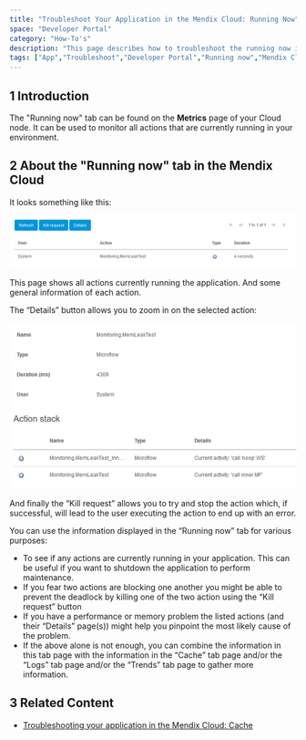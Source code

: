 ```yaml
---
title: "Troubleshoot Your Application in the Mendix Cloud: Running Now"
space: "Developer Portal"
category: "How-To's"
description: "This page describes how to troubleshoot the running now in your node."
tags: ["App","Troubleshoot","Developer Portal","Running now","Mendix Cloud"]
---
```


## 1 Introduction

The "Running now" tab can be found on the **Metrics** page of your Cloud node. It can be used to monitor all actions that are currently running in your environment.

## 2 About the "Running now" tab in the Mendix Cloud

It looks something like this:

![](attachments/deploy/troubleshooting-mxcloud-runningnow/troubleshooting-mxcloud-runningnow-img1.png)

This page shows all actions currently running the application. And some general information of each action.

The “Details” button allows you to zoom in on the selected action:

![](attachments/deploy/troubleshooting-mxcloud-runningnow/troubleshooting-mxcloud-runningnow-img2.png)

And finally the “Kill request” allows you to try and stop the action which, if successful, will lead to the user executing the action to end up with an error.

You can use the information displayed in the “Running now” tab for various purposes:

* To see if any actions are currently running in your application. This can be useful if you want to shutdown the application to perform maintenance.
* If you fear two actions are blocking one another you might be able to prevent the deadlock by killing one of the two action using the “Kill request” button
* If you have a performance or memory problem the listed actions (and their “Details” page(s)) might help you pinpoint the most likely cause of the problem.
* If the above alone is not enough, you can combine the information in this tab page with the information in the “Cache” tab page and/or the “Logs” tab page and/or the “Trends” tab page to gather more information.

## 3 Related Content

* [Troubleshooting your application in the Mendix Cloud: Cache](troubleshooting-mxcloud-cache)
